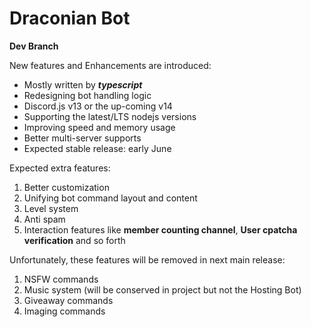 # Draconian Bot

**Dev Branch**

New features and Enhancements are introduced:

- Mostly written by **_typescript_**
- Redesigning bot handling logic
- Discord.js v13 or the up-coming v14
- Supporting the latest/LTS nodejs versions
- Improving speed and memory usage
- Better multi-server supports
- Expected stable release: early June

Expected extra features:

1. Better customization
2. Unifying bot command layout and content
3. Level system
4. Anti spam
5. Interaction features like **member counting channel**, **User cpatcha verification** and so forth

Unfortunately, these features will be removed in next main release:

1. NSFW commands
2. Music system (will be conserved in project but not the Hosting Bot)
3. Giveaway commands
4. Imaging commands
